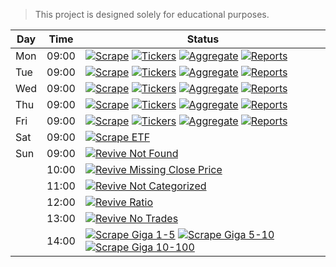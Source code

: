> This project is designed solely for educational purposes.

| Day | Time | Status |
|-----|------|--------|
| Mon | 09:00 | [![Scrape](https://github.com/mmiliukas/screeners/actions/workflows/scrape.yml/badge.svg)](https://github.com/mmiliukas/screeners/actions/workflows/scrape.yml) [![Tickers](https://github.com/mmiliukas/screeners/actions/workflows/tickers.yml/badge.svg)](https://github.com/mmiliukas/screeners/actions/workflows/tickers.yml) [![Aggregate](https://github.com/mmiliukas/screeners/actions/workflows/aggregate.yml/badge.svg)](https://github.com/mmiliukas/screeners/actions/workflows/aggregate.yml) [![Reports](https://github.com/mmiliukas/screeners/actions/workflows/reports.yml/badge.svg)](https://github.com/mmiliukas/screeners/actions/workflows/reports.yml) |
| Tue | 09:00 | [![Scrape](https://github.com/mmiliukas/screeners/actions/workflows/scrape.yml/badge.svg)](https://github.com/mmiliukas/screeners/actions/workflows/scrape.yml) [![Tickers](https://github.com/mmiliukas/screeners/actions/workflows/tickers.yml/badge.svg)](https://github.com/mmiliukas/screeners/actions/workflows/tickers.yml) [![Aggregate](https://github.com/mmiliukas/screeners/actions/workflows/aggregate.yml/badge.svg)](https://github.com/mmiliukas/screeners/actions/workflows/aggregate.yml) [![Reports](https://github.com/mmiliukas/screeners/actions/workflows/reports.yml/badge.svg)](https://github.com/mmiliukas/screeners/actions/workflows/reports.yml) |
| Wed | 09:00 | [![Scrape](https://github.com/mmiliukas/screeners/actions/workflows/scrape.yml/badge.svg)](https://github.com/mmiliukas/screeners/actions/workflows/scrape.yml) [![Tickers](https://github.com/mmiliukas/screeners/actions/workflows/tickers.yml/badge.svg)](https://github.com/mmiliukas/screeners/actions/workflows/tickers.yml) [![Aggregate](https://github.com/mmiliukas/screeners/actions/workflows/aggregate.yml/badge.svg)](https://github.com/mmiliukas/screeners/actions/workflows/aggregate.yml) [![Reports](https://github.com/mmiliukas/screeners/actions/workflows/reports.yml/badge.svg)](https://github.com/mmiliukas/screeners/actions/workflows/reports.yml) |
| Thu | 09:00 | [![Scrape](https://github.com/mmiliukas/screeners/actions/workflows/scrape.yml/badge.svg)](https://github.com/mmiliukas/screeners/actions/workflows/scrape.yml) [![Tickers](https://github.com/mmiliukas/screeners/actions/workflows/tickers.yml/badge.svg)](https://github.com/mmiliukas/screeners/actions/workflows/tickers.yml) [![Aggregate](https://github.com/mmiliukas/screeners/actions/workflows/aggregate.yml/badge.svg)](https://github.com/mmiliukas/screeners/actions/workflows/aggregate.yml) [![Reports](https://github.com/mmiliukas/screeners/actions/workflows/reports.yml/badge.svg)](https://github.com/mmiliukas/screeners/actions/workflows/reports.yml) |
| Fri | 09:00 | [![Scrape](https://github.com/mmiliukas/screeners/actions/workflows/scrape.yml/badge.svg)](https://github.com/mmiliukas/screeners/actions/workflows/scrape.yml) [![Tickers](https://github.com/mmiliukas/screeners/actions/workflows/tickers.yml/badge.svg)](https://github.com/mmiliukas/screeners/actions/workflows/tickers.yml) [![Aggregate](https://github.com/mmiliukas/screeners/actions/workflows/aggregate.yml/badge.svg)](https://github.com/mmiliukas/screeners/actions/workflows/aggregate.yml) [![Reports](https://github.com/mmiliukas/screeners/actions/workflows/reports.yml/badge.svg)](https://github.com/mmiliukas/screeners/actions/workflows/reports.yml) |
| Sat | 09:00 | [![Scrape ETF](https://github.com/mmiliukas/screeners/actions/workflows/etf.yml/badge.svg)](https://github.com/mmiliukas/screeners/actions/workflows/etf.yml) |
| Sun | 09:00 | [![Revive Not Found](https://github.com/mmiliukas/screeners/actions/workflows/revive-not-found.yml/badge.svg)](https://github.com/mmiliukas/screeners/actions/workflows/revive-not-found.yml) |
|     | 10:00 | [![Revive Missing Close Price](https://github.com/mmiliukas/screeners/actions/workflows/revive-missing-close-price.yml/badge.svg)](https://github.com/mmiliukas/screeners/actions/workflows/revive-missing-close-price.yml) |
|     | 11:00 | [![Revive Not Categorized](https://github.com/mmiliukas/screeners/actions/workflows/revive-not-categorized.yml/badge.svg)](https://github.com/mmiliukas/screeners/actions/workflows/revive-not-categorized.yml) |
|     | 12:00 | [![Revive Ratio](https://github.com/mmiliukas/screeners/actions/workflows/revive-ratio.yml/badge.svg)](https://github.com/mmiliukas/screeners/actions/workflows/revive-ratio.yml) |
|     | 13:00 | [![Revive No Trades](https://github.com/mmiliukas/screeners/actions/workflows/revive-no-trades.yml/badge.svg)](https://github.com/mmiliukas/screeners/actions/workflows/revive-no-trades.yml) |
|     | 14:00 | [![Scrape Giga 1-5](https://github.com/mmiliukas/screeners/actions/workflows/giga-1-5.yml/badge.svg)](https://github.com/mmiliukas/screeners/actions/workflows/giga-1-5.yml) [![Scrape Giga 5-10](https://github.com/mmiliukas/screeners/actions/workflows/giga-5-10.yml/badge.svg)](https://github.com/mmiliukas/screeners/actions/workflows/giga-5-10.yml) [![Scrape Giga 10-100](https://github.com/mmiliukas/screeners/actions/workflows/giga-10-100.yml/badge.svg)](https://github.com/mmiliukas/screeners/actions/workflows/giga-10-100.yml) |


